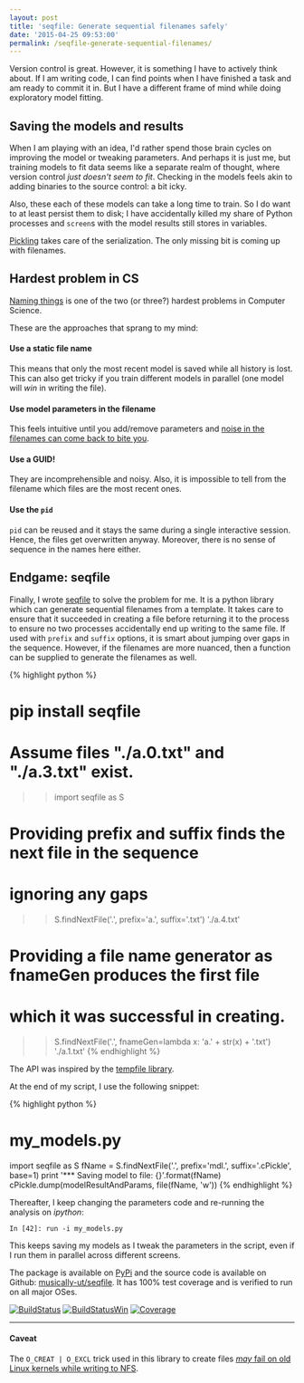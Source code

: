 ```yaml
---
layout: post
title: 'seqfile: Generate sequential filenames safely'
date: '2015-04-25 09:53:00'
permalink: /seqfile-generate-sequential-filenames/
---
```


Version control is great. However, it is something I have to actively think about. If I am writing code, I can find points when I have finished a task and am ready to commit it in. But I have a different frame of mind while doing exploratory model fitting.

## Saving the models and results

When I am playing with an idea, I'd rather spend those brain cycles on improving the model or tweaking parameters. And perhaps it is just me, but training models to fit data seems like a separate realm of thought, where version control _just doesn't seem to fit_. Checking in the models feels akin to adding binaries to the source control: a bit icky.

Also, these each of these models can take a long time to train. So I do want to at least persist them to disk; I have accidentally killed my share of Python processes and `screen`s with the model results still stores in variables.

[Pickling](http://pymotw.com/2/pickle/) takes care of the serialization. The only missing bit is coming up with filenames.


## Hardest problem in CS

[Naming things](http://martinfowler.com/bliki/TwoHardThings.html) is one of the two (or three?) hardest problems in Computer Science. 

These are the approaches that sprang to my mind:

#### Use a static file name

This means that only the most recent model is saved while all history is lost. This can also get tricky if you train different models in parallel (one model will _win_ in writing the file).

#### Use model parameters in the filename

This feels intuitive until you add/remove parameters and [noise in the filenames can come back to bite you](https://www.kaggle.com/forums/f/15/kaggle-forum/t/6473/checking-self-submissions-for-hash-collision/35553).

#### Use a GUID!

They are incomprehensible and noisy. Also, it is impossible to tell from the filename which files are the most recent ones.

#### Use the `pid`

`pid` can be reused and it stays the same during a single interactive session. Hence, the files get overwritten anyway. Moreover, there is no sense of sequence in the names here either.

## Endgame: seqfile

Finally, I wrote [seqfile](https://github.com/musically-ut/seqfile) to solve the problem for me. It is a python library which can generate sequential filenames from a template. It takes care to ensure that it succeeded in creating a file before returning it to the process to ensure no two processes accidentally end up writing to the same file. If used with `prefix` and `suffix` options, it is smart about jumping over gaps in the sequence. However, if the filenames are more nuanced, then a function can be supplied to generate the filenames as well.

{% highlight python %}
# pip install seqfile
# Assume files "./a.0.txt" and "./a.3.txt" exist.
>> import seqfile as S

# Providing prefix and suffix finds the next file in the sequence
# ignoring any gaps
>> S.findNextFile('.', prefix='a.', suffix='.txt')
'./a.4.txt'

# Providing a file name generator as fnameGen produces the first file
# which it was successful in creating.
>> S.findNextFile('.', fnameGen=lambda x: 'a.' + str(x) + '.txt')
'./a.1.txt'
{% endhighlight %}

The API was inspired by the [tempfile library](https://docs.python.org/2/library/tempfile.html#tempfile.mkstemp). 

At the end of my script, I use the following snippet: 

{% highlight python %}
# my_models.py
import seqfile as S
fName = S.findNextFile('.', prefix='mdl.', suffix='.cPickle', base=1)
print '*** Saving model to file: {}'.format(fName)
cPickle.dump(modelResultAndParams, file(fName, 'w'))
{% endhighlight %}

Thereafter, I keep changing the parameters code and re-running the analysis on _ipython_:

    In [42]: run -i my_models.py

This keeps saving my models as I tweak the parameters in the script, even if I run them in parallel across different screens.

The package is available on [PyPi](https://pypi.python.org/pypi/seqfile) and the source code is available on Github: [musically-ut/seqfile](https://github.com/musically-ut/seqfile). It has 100% test coverage and is verified to run on all major OSes.

<style>
  .inline-images img { 
        display: inline;
        position: static;
        transform: initial;
        -ms-transform: initial;
        -webkit-transform: initial;
  }
</style>

<div class="inline-images">
<a href="https://travis-ci.org/musically-ut/seqfile"><img src="https://api.travis-ci.org/musically-ut/seqfile.svg" alt="BuildStatus" title=""></a> <a href="https://ci.appveyor.com/project/musically-ut/seqfile"><img src="https://ci.appveyor.com/api/projects/status/6x28l2cgqupdjyue?svg=true" alt="BuildStatusWin" title=""></a> <a href="https://coveralls.io/r/musically-ut/seqfile?branch=master"><img src="https://coveralls.io/repos/musically-ut/seqfile/badge.svg?branch=master" alt="Coverage" title=""></a>
</div>

----

#### Caveat

The `O_CREAT | O_EXCL` trick used in this library to create files [_may_ fail on old Linux kernels while writing to NFS](http://stackoverflow.com/questions/3406712/open-o-creat-o-excl-on-nfs-in-linux).
